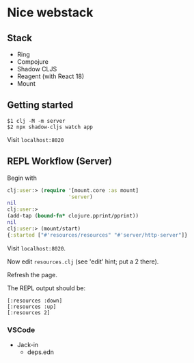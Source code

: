 # Nice webstack

## Stack

- Ring
- Compojure
- Shadow CLJS
- Reagent (with React 18)
- Mount

## Getting started

```
$1 clj -M -m server
$2 npx shadow-cljs watch app
```

Visit `localhost:8020`

## REPL Workflow (Server)

Begin with

```clojure
clj:user:> (require '[mount.core :as mount]
                    'server)
nil
clj:user:>
(add-tap (bound-fn* clojure.pprint/pprint))
nil
clj:user:> (mount/start)
{:started ["#'resources/resources" "#'server/http-server"]}
```

Visit `localhost:8020`.

Now edit `resources.clj` (see 'edit' hint; put a 2 there).

Refresh the page.

The REPL output should be:

```
[:resources :down]
[:resources :up]
[:resources 2]
```

### VSCode

- Jack-in
    - deps.edn
